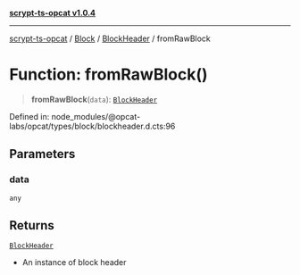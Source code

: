 [**scrypt-ts-opcat v1.0.4**](../../../../../README.md)

***

[scrypt-ts-opcat](../../../../../README.md) / [Block](../../../README.md) / [BlockHeader](../README.md) / fromRawBlock

# Function: fromRawBlock()

> **fromRawBlock**(`data`): [`BlockHeader`](../../../classes/BlockHeader.md)

Defined in: node\_modules/@opcat-labs/opcat/types/block/blockheader.d.cts:96

## Parameters

### data

`any`

## Returns

[`BlockHeader`](../../../classes/BlockHeader.md)

- An instance of block header
